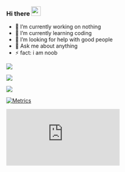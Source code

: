 ### Hi there <img src="https://raw.githubusercontent.com/MartinHeinz/MartinHeinz/master/wave.gif" width="25px">

- 🔭 I’m currently working on nothing
- 🌱 I’m currently learning coding
- 🤔 I’m looking for help with good people
- 💬 Ask me about anything
- ⚡ fact: i am noob

[![](https://komarev.com/ghpvc/?username=Naveen-xd2580&color=blue&style=flat&label=VISITORS)
](http://satyendra.cf)


[![](https://github-readme-stats.vercel.app/api?username=Naveen-xd2580)](http://satyendra.cf)


[![](https://hit.yhype.me/github/profile?user_id=84174959)](http://satyendra.cf)

[![Metrics](https://metrics.lecoq.io/Naveen-xd2580?template=classic&base.header=0&lines=1&screenshot=1&pagespeed=1&pagespeed.url=http%3A%2F%2Fsatyendra.cf&pagespeed.detailed=true&pagespeed.screenshot=false&screenshot.title=webshot&screenshot.url=http%3A%2F%2Fsatyendra.cf&screenshot.selector=html&screenshot.background=false&config.timezone=Asia%2FCalcutta)](http://satyendra.cf)



[![](https://github.com/Naveen-xd2580/Naveen-xd2580/blob/main/README.md)](http://satyendra.cf)
